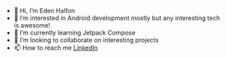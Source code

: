 - 👋 Hi, I’m Eden Halfon
- 👀 I’m interested in Android development mostly but any interesting tech is awesome!
- 🌱 I’m currently learning Jetpack Compose
- 💞️ I’m looking to collaborate on interesting projects
- 📫 How to reach me [LinkedIn](https://www.linkedin.com/in/eden-halfon)

<!---
edenhalfon/edenhalfon is a ✨ special ✨ repository because its `README.md` (this file) appears on your GitHub profile.
You can click the Preview link to take a look at your changes.
--->
